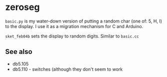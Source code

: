 # zeroseg

`basic.py` is my water-down version of putting a random char (one of: 5, H, I) to the display. I use it as a migration mechanism for C and Arduino.

`sket_feb04b` sets the display to random digits. Similar to `basic.cc`

## See also

* db5.105
* db5.110 - switches (although they don't seem to work
